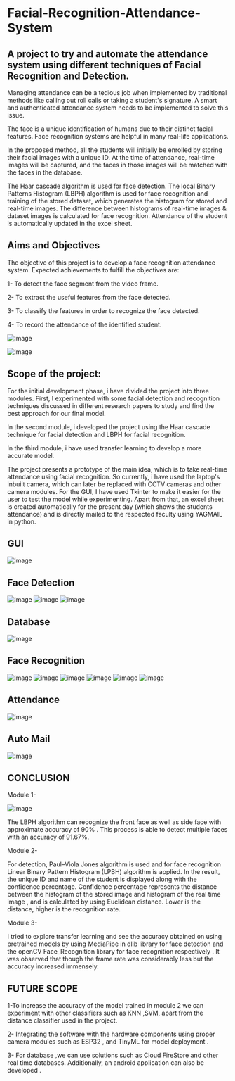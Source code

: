 # Facial-Recognition-Attendance-System
## A project to try and automate the attendance system using different techniques of Facial Recognition and Detection.

Managing attendance can be a tedious job when implemented by traditional 
methods like calling out roll calls or taking a student's signature. A smart and 
authenticated attendance system needs to be implemented to solve this issue. 

The face is a unique identification of humans due to their distinct facial 
features. Face recognition systems are helpful in many real-life applications. 

In the proposed method, all the students will initially be enrolled by storing 
their facial images with a unique ID. At the time of attendance, real-time 
images will be captured, and the faces in those images will be matched with 
the faces in the database.

The Haar cascade algorithm is used for face 
detection. The local Binary Patterns Histogram (LBPH) algorithm is used for 
face recognition and training of the stored dataset, which generates the 
histogram for stored and real-time images. The difference between histograms 
of real-time images & dataset images is calculated for face recognition. 
Attendance of the student is automatically updated in the excel sheet.


## Aims and Objectives
The objective of this project is to develop a face recognition attendance system. Expected 
achievements to fulfill the objectives are:

1- To detect the face segment from the video frame.

2- To extract the useful features from the face detected.

3- To classify the features in order to recognize the face
detected.

4- To record the attendance of the identified student.

![image](https://user-images.githubusercontent.com/67535635/169953181-d9e3214d-de9d-488a-bad9-9ff5d7a443fc.png)

![image](https://user-images.githubusercontent.com/67535635/169953323-002e2179-22e8-43f2-91db-188f4e27c3d4.png)



## Scope of the project:

For the initial development phase, i have divided the project into three 
modules. First, I experimented with some facial detection and recognition 
techniques discussed in different research papers to study and find the best approach for 
our final model.

In the second module, i developed the project using the Haar 
cascade technique for facial detection and LBPH for facial recognition.

In the third module, i have used transfer learning to develop a more accurate model. 

The project presents a prototype of the main idea, which is to take real-time 
attendance using facial recognition. So currently, i have used the laptop's 
inbuilt camera, which can later be replaced with CCTV cameras and other camera 
modules. For the GUI, I have used Tkinter to make it easier for the user to test the model while experimenting. 
Apart from that, an excel sheet is created automatically for the present day (which shows the students attendance) and is directly 
mailed to the respected faculty using YAGMAIL in python.

## GUI

![image](https://user-images.githubusercontent.com/67535635/169953350-6977d0b3-17e0-46f4-ae99-eabcd42e41f1.png)

## Face Detection
![image](https://user-images.githubusercontent.com/67535635/169953368-a0387b0f-2efc-4bcc-8186-3e89cfa516d3.png)
![image](https://user-images.githubusercontent.com/67535635/169953379-bf822319-a273-4110-b512-dfa37347f7b5.png)
![image](https://user-images.githubusercontent.com/67535635/169953390-81a0b90c-4cf6-4d52-8471-eee78b620e77.png)

## Database
![image](https://user-images.githubusercontent.com/67535635/169954517-7d0b69d2-7115-4c9b-8478-6372b09a004c.png)


## Face Recognition
![image](https://user-images.githubusercontent.com/67535635/169953428-d57e6646-7725-45e4-a67d-260007daf806.png)
![image](https://user-images.githubusercontent.com/67535635/169953572-fec38fd5-7874-4799-8e8b-39a2517c2ded.png)
![image](https://user-images.githubusercontent.com/67535635/169953634-74f7f8ac-9418-4888-8d7a-f5f264ad6737.png)
![image](https://user-images.githubusercontent.com/67535635/169953648-ca37260b-66ff-4a9c-bb76-7445783b48fa.png)
![image](https://user-images.githubusercontent.com/67535635/169953664-bb8611c2-7a37-448d-9199-f5611bda1f5d.png)
![image](https://user-images.githubusercontent.com/67535635/169953670-a2870952-55ed-46ac-ad86-1574bce7fbab.png)

## Attendance

![image](https://user-images.githubusercontent.com/67535635/169953469-9066db7d-dbb6-4fda-a27f-b116fb4f77a7.png)

## Auto Mail
![image](https://user-images.githubusercontent.com/67535635/169954591-16c1620f-4d64-4156-94bc-873a9da4c75c.png)







## CONCLUSION 

Module 1-

![image](https://user-images.githubusercontent.com/67535635/169953759-492ed478-6064-47dd-b6c0-77ac65a2cd6a.png)
 
                     
The LBPH algorithm can recognize the front face as well as side face with approximate accuracy of 
90% .
This process is able to detect multiple faces with an accuracy of 91.67%. 

Module 2-

For detection, Paul–Viola Jones algorithm is used and for face recognition Linear Binary 
Pattern Histogram (LPBH) algorithm is applied. 
In the result, the unique ID and name of the student is displayed along with the confidence percentage. 
Confidence percentage represents the distance 
between the histogram of the stored image and histogram of the real time image , and is calculated 
by using Euclidean distance. Lower is the distance, higher is the recognition rate. 

Module 3-

I tried to explore transfer learning and see the accuracy obtained on using pretrained models 
by using MediaPipe in dlib library for face detection and the openCV Face_Recognition 
library  for face recognition respectively .
It was observed that though the frame rate was considerably less but the accuracy increased immensely. 

## FUTURE SCOPE

1-To increase the accuracy of the model trained in module 2 we can experiment with other classifiers such as KNN ,SVM, apart 
from the distance classifier used in the project.
 
2- Integrating the software with the hardware components using proper camera modules such as ESP32 , and TinyML for model deployment .

3- For database ,we can use solutions such as Cloud FireStore and other real time databases.
Additionally, an android application can also be developed .
